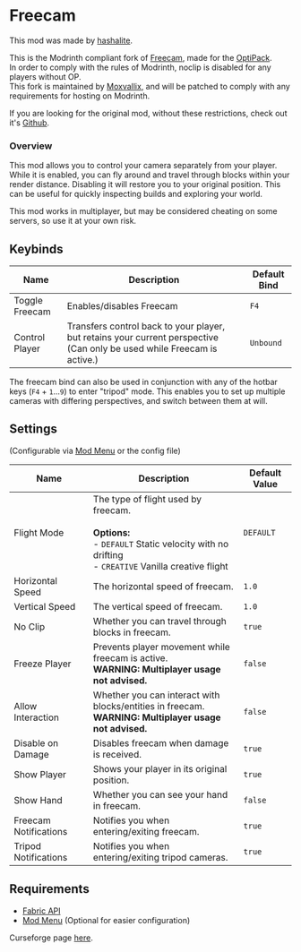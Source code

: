 # Freecam

This mod was made by [hashalite](https://github.com/hashalite).

This is the Modrinth compliant fork of [Freecam](https://github.com/hashalite/Freecam), made for the [OptiPack](https://github.com/optipack/optipack).  
In order to comply with the rules of Modrinth, noclip is disabled for any players without OP.  
This fork is maintained by [Moxvallix](https://github.com/moxvallix), and will be patched to comply with any requirements for hosting on Modrinth.

If you are looking for the original mod, without these restrictions, check out it's [Github](https://github.com/hashalite/Freecam).

### Overview
This mod allows you to control your camera separately from your player. While it is enabled, you can fly around and travel through blocks within your render distance. Disabling it will restore you to your original position. This can be useful for quickly inspecting builds and exploring your world. 

This mod works in multiplayer, but may be considered cheating on some servers, so use it at your own risk.

## Keybinds

|Name|Description|Default Bind|
|-|-|-|
|Toggle Freecam|Enables/disables Freecam|`F4`|
|Control Player|Transfers control back to your player, but retains your current perspective (Can only be used while Freecam is active.)|`Unbound`|

The freecam bind can also be used in conjunction with any of the hotbar keys (`F4` + `1`...`9`) to enter "tripod" mode. This enables you to set up multiple cameras with differing perspectives, and switch between them at will.

## Settings

(Configurable via [Mod Menu](https://www.curseforge.com/minecraft/mc-mods/modmenu) or the config file)

|Name|Description|Default Value|
|-|-|-|
|Flight Mode|The type of flight used by freecam.<br /><br />**Options:**<br />- `DEFAULT` Static velocity with no drifting<br />- `CREATIVE` Vanilla creative flight|`DEFAULT`|
|Horizontal Speed|The horizontal speed of freecam.|`1.0`|
|Vertical Speed|The vertical speed of freecam.|`1.0`|
|No Clip|Whether you can travel through blocks in freecam.|`true`|
|Freeze Player|Prevents player movement while freecam is active.<br />**WARNING: Multiplayer usage not advised.**|`false`|
|Allow Interaction|Whether you can interact with blocks/entities in freecam.<br />**WARNING: Multiplayer usage not advised.**|`false`|
|Disable on Damage|Disables freecam when damage is received.|`true`|
|Show Player|Shows your player in its original position.|`true`|
|Show Hand|Whether you can see your hand in freecam.|`false`|
|Freecam Notifications|Notifies you when entering/exiting freecam.|`true`|
|Tripod Notifications|Notifies you when entering/exiting tripod cameras.|`true`|

## Requirements
- [Fabric API](https://www.curseforge.com/minecraft/mc-mods/fabric-api)
- [Mod Menu](https://www.curseforge.com/minecraft/mc-mods/modmenu) (Optional for easier configuration)

Curseforge page [here](https://www.curseforge.com/minecraft/mc-mods/free-cam).
